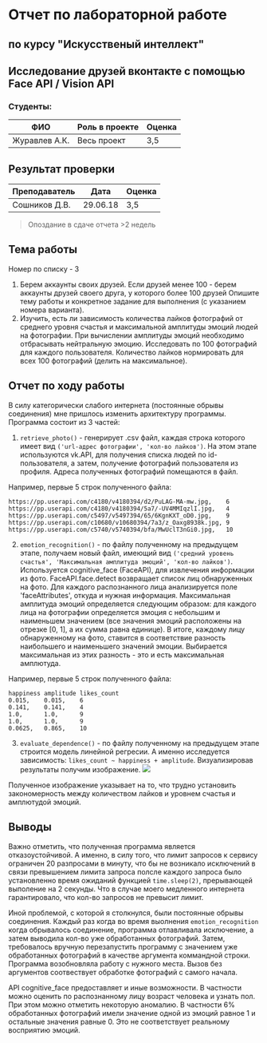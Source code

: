 ﻿# Отчет по лабораторной работе
## по курсу "Искусственый интеллект"

## Исследование друзей вконтакте с помощью Face API / Vision API

### Студенты: 

| ФИО       | Роль в проекте                     | Оценка       |
|-----------|------------------------------------|--------------|
|Журавлев А.К.| Весь проект                        |      3,5        |


## Результат проверки

| Преподаватель     | Дата         |  Оценка       |
|-------------------|--------------|---------------|
| Сошников Д.В. |      29.06.18        |       3,5        |

> Опоздание в сдаче отчета >2 недель

## Тема работы
Номер по списку - 3
  1) Берем аккаунты своих друзей. Если друзей менее 100 - берем аккаунты друзей своего друга, у которого более 100 друзей
Опишите тему работы и конкретное задание для выполнения (с указанием номера варианта).
  2) Изучить, есть ли зависимость количества лайков фотографий от среднего уровня счастья и максимальной амплитуды эмоций людей на фотографии. При вычислении амплитуды эмоций необходимо отбрасывать нейтральную эмоцию. Исследовать по 100 фотографий для каждого пользователя. Количество лайков нормировать для всех 100 фотографий (делить на максимальное).

## Отчет по ходу работы
В силу категорически слабого интернета (постоянные обрывы соединения) мне пришлось изменить архитектуру программы.
Программа состоит из 3 частей:
1) ```retrieve_photo()``` - генерирует .csv файл, каждая строка которого имеет вид ```('url-адрес фотографии', 'кол-во лайков')```.
На этом этапе используются vk.API, для получения списка людей по id-пользователя, а затем, получение фотографий пользователя из профиля. Адреса полученных фотографий помещаются в файл.

Например, первые 5 строк полученного файла:
```
https://pp.userapi.com/c4180/v4180394/d2/PuLAG-MA-mw.jpg,    6
https://pp.userapi.com/c4180/v4180394/5a7/-UV4MMIqzlI.jpg,   4
https://pp.userapi.com/c5497/v5497394/65/6KgnKXT_oD0.jpg,    9
https://pp.userapi.com/c10680/v10680394/7a3/z_Oaxg8938k.jpg, 9
https://pp.userapi.com/c5740/v5740394/bfa/MwUclT3nGi0.jpg,   10
```
2) ```emotion_recognition()``` - по файлу полученному на предыдущем этапе, получаем новый файл, имеющий вид ```('средний уровень счастья', 'Максимальная амплитуда эмоций', 'кол-во лайков')```.
Используется cognitive_face (FaceAPI), для извлечения информации из фото. FaceAPI.face.detect возвращает список лиц обнаруженных на фото. Для каждого распознанного лица анализируется поле 'faceAttributes', откуда и нужная информация. Максимальная амплитуда эмоций определяется следующим образом: для каждого лица на фотографии определяется эмоция с небольшим  и наименьшем значением (все значения эмоций расположены на отрезке \[0, 1\], а их сумма равна единице). В итоге, каждому лицу обнаруженному на фото, ставится в соответствие разность наибольшего и наименьшего значений эмоции. Выбирается максимальная из этих разность - это и есть максимальная амплютуда.

Например, первые 5 строк полученного файла:
```
happiness amplitude likes_count
0.015,    0.015,    6
0.141,    0.141,    4
1.0,      1.0,      9
1.0,      1.0,      9
0.0625,   0.865,    10
```
3) ```evaluate_dependence()``` - по файлу полученному на предыдущем этапе строится модель линейной регресии. А именно исследуется зависимость: ```likes_count ~ happiness + amplitude```. Визуализировав результаты получим изображение.
![](png/happiness_amplitude_likes_count.png)

Полученное изображение указывает на то, что трудно установить закономерность между количеством лайков и уровнем счастья и амплютудой эмоций.

## Выводы
Важно отметить, что полученная программа является отказоустойчивой. А именно, в силу того, что лимит запросов к сервису ограничен 20 разпросами в минуту, что бы не возникало исключений в связи превышением лимита запроса полсле каждого запроса было установленно время ожиданий функцией ```time.sleep(2)```, прерывающей выполение на 2 секунды. Что в случае моего медленного интернета гарантировало, что кол-во запросов не превысит лимит.

Иной проблемой, с которой я столкнулся, были постоянные обрывы соединения. Каждый раз когда во время выолнения ```emotion_recognition``` когда обрывалось соединение, программа отлавливала исключение, а затем выводила кол-во уже обработанных фотографий. Затем, требовалось вручную перезапустить программу с значением уже обработанных фотографий в качестве аргумента коммандной строки. Программа возобновляла работу с нужного места. Вызов без аргументов соотвествует обработке фотографий с самого начала.

API cognitive_face предоставляет и иные возможности. В частности можно оценить по распознанному лицу возраст человека и узнать пол. При этом можно отметить некоторую аномалию. В частности 6% обработанных фотографий имели значение одной из эмоций равное 1 и остальные значения равные 0. Это не соответствует реальному восприятию эмоций.
